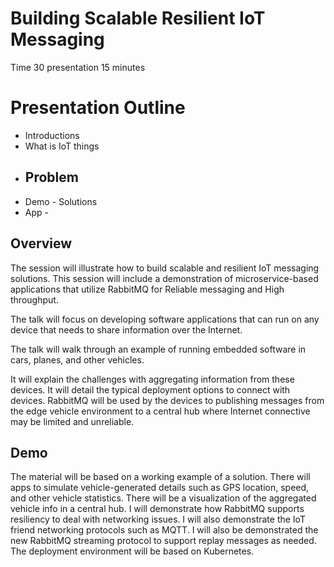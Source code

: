 # Building Scalable Resilient IoT Messaging

Time 30 presentation 
15 minutes


# Presentation Outline


- Introductions
- What is IoT things
- Problem
  - 
- Demo - Solutions
 - App - 




## Overview


The session will illustrate how to build scalable and resilient IoT messaging solutions. This session will include a demonstration of microservice-based applications that utilize RabbitMQ for Reliable messaging and High throughput.

The talk will focus on developing software applications that can run on any device that needs to share information over the Internet. 

The talk will walk through an example of running embedded software in cars, planes, and other vehicles.

It will explain the challenges with aggregating information from these devices. It will detail the typical deployment options to 
connect with devices. RabbitMQ will be used by the devices to publishing messages from the edge vehicle environment to a central hub 
where Internet connective may be limited and unreliable.


## Demo
The material will be based on a working example of a  solution.
There will apps to simulate vehicle-generated details such as GPS location, speed, and other vehicle statistics. 
There will be a visualization of the aggregated vehicle info in a central hub. I will demonstrate how RabbitMQ supports resiliency 
to deal with networking issues. I will also demonstrate the IoT friend networking protocols such as MQTT. I will also be demonstrated the new 
RabbitMQ streaming protocol to support replay messages as needed. The deployment environment will be based on Kubernetes.


